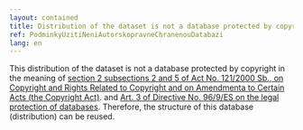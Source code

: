 ```yaml
---
layout: contained
title: Distribution of the dataset is not a database protected by copyright
ref: PodminkyUzitiNeniAutorskopravneChranenouDatabazi
lang: en
---
```


This distribution of the dataset is not a database protected by copyright in the meaning of [section 2 subsections 2 and 5 of Act No. 121/2000 Sb., on Copyright and Rights Related to Copyright and on Amendmenta to Certain Acts (the Copyright Act)](https://www.zakonyprolidi.cz/cs/2000-121#p2). and [Art. 3 of Directive No. 96/9/ES on the legal protection of databases](https://eur-lex.europa.eu/legal-content/EN/TXT/HTML/?uri=CELEX:31996L0009).
Therefore, the structure of this database (distribution) can be reused.